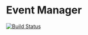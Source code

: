 # Event Manager

[![Build Status](https://img.shields.io/travis/verekia/js-stack-boilerplate.svg?style=flat-square)](https://travis-ci.org/Spectrumsun/eventmanager.svg?branch=develop)